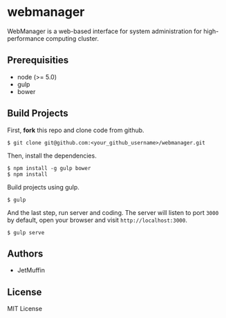 # webmanager

WebManager is a web-based interface for system administration for high-performance computing cluster.

## Prerequisities

- node (>= 5.0)
- gulp
- bower

## Build Projects

First, **fork** this repo and clone code from github.

```
$ git clone git@github.com:<your_github_username>/webmanager.git
```

Then, install the dependencies.

```
$ npm install -g gulp bower
$ npm install
```

Build projects using gulp.

```
$ gulp
```

And the last step, run server and coding. The server will listen to port `3000` by default, open your browser and visit `http://localhost:3000`. 

```
$ gulp serve
```

## Authors

- JetMuffin

## License

MIT License